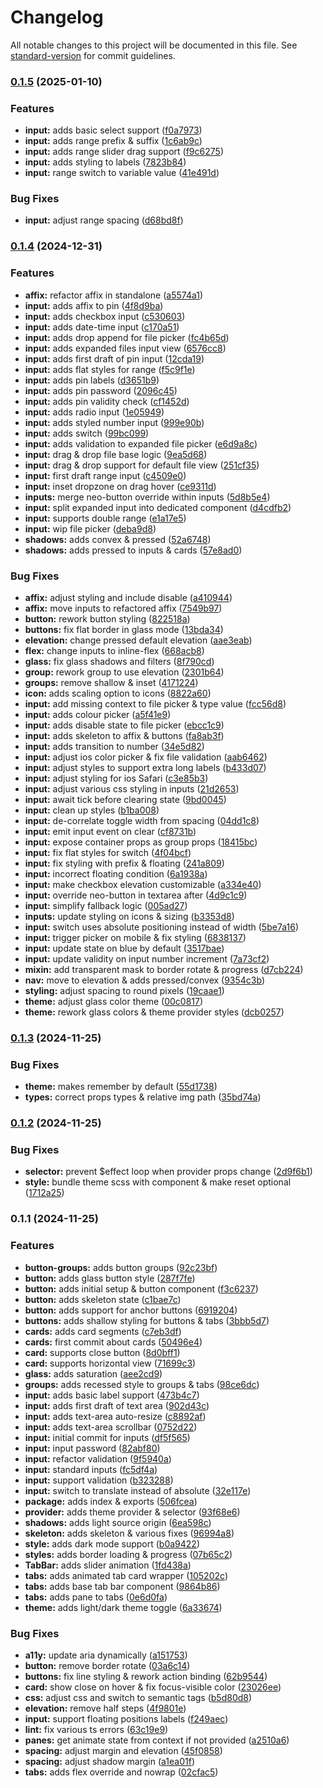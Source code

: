 # Changelog

All notable changes to this project will be documented in this file. See [standard-version](https://github.com/conventional-changelog/standard-version) for commit guidelines.

### [0.1.5](https://github.com/dvcol/neo-svelte/compare/v0.1.4...v0.1.5) (2025-01-10)


### Features

* **input:** adds basic select support ([f0a7973](https://github.com/dvcol/neo-svelte/commit/f0a797395a67017a437e9f32229d0ccc578b47a4))
* **input:** adds range prefix & suffix ([1c6ab9c](https://github.com/dvcol/neo-svelte/commit/1c6ab9c731a9964dc921e6f11f77a0c45a7bfaf7))
* **input:** adds range slider drag support ([f9c6275](https://github.com/dvcol/neo-svelte/commit/f9c6275ff0bf3cb717de94cbe75190237ca143be))
* **input:** adds styling to labels ([7823b84](https://github.com/dvcol/neo-svelte/commit/7823b845e58762e51dae6eba36cc42f73b3349f2))
* **input:** range switch to variable value ([41e491d](https://github.com/dvcol/neo-svelte/commit/41e491dd10ef6992c3e1b679edf4846c037f9e4c))


### Bug Fixes

* **input:** adjust range spacing ([d68bd8f](https://github.com/dvcol/neo-svelte/commit/d68bd8f2d7ebfd3c27b1d8f87aa15748eebd98be))

### [0.1.4](https://github.com/dvcol/neo-svelte/compare/v0.1.3...v0.1.4) (2024-12-31)


### Features

* **affix:** refactor affix in standalone ([a5574a1](https://github.com/dvcol/neo-svelte/commit/a5574a1b7d0e8340f4ed5dee8cb0397c70165c88))
* **input:** adds affix to pin ([4f8d9ba](https://github.com/dvcol/neo-svelte/commit/4f8d9babfdd27c9205474f8860e876d027724e59))
* **input:** adds checkbox input ([c530603](https://github.com/dvcol/neo-svelte/commit/c530603c1ddd833c16b909ee30a0328e69870a04))
* **input:** adds date-time input ([c170a51](https://github.com/dvcol/neo-svelte/commit/c170a513fd577e75e121843493ac0b12774aee02))
* **input:** adds drop append for file picker ([fc4b65d](https://github.com/dvcol/neo-svelte/commit/fc4b65d5f3e9132b33930880ba4d68e9ff26331a))
* **input:** adds expanded files input view ([6576cc8](https://github.com/dvcol/neo-svelte/commit/6576cc868a58324cd7b121a9740517a65280fe05))
* **input:** adds first draft of pin input ([12cda19](https://github.com/dvcol/neo-svelte/commit/12cda1924250d66b4c47f07b90c8bc69c2c6d96d))
* **input:** adds flat styles for range ([f5c9f1e](https://github.com/dvcol/neo-svelte/commit/f5c9f1ebdd168f00bc8b01f66cae521c2b06d649))
* **input:** adds pin labels ([d3651b9](https://github.com/dvcol/neo-svelte/commit/d3651b9b36e702a4728ec80afb58e0a7435470c2))
* **input:** adds pin password ([2096c45](https://github.com/dvcol/neo-svelte/commit/2096c45712fee3611aa85111591c70ee3fad819e))
* **input:** adds pin validity check ([cf1452d](https://github.com/dvcol/neo-svelte/commit/cf1452de9211b359d05db7384390b3727f299391))
* **input:** adds radio input ([1e05949](https://github.com/dvcol/neo-svelte/commit/1e05949a5f80f8ef971f04dbf19d972e17205053))
* **input:** adds styled number input ([999e90b](https://github.com/dvcol/neo-svelte/commit/999e90b0e76a2f5a6d2d066806469d6786764118))
* **input:** adds switch ([99bc099](https://github.com/dvcol/neo-svelte/commit/99bc09968871fba1503116ba69af7d98e57d6dd7))
* **input:** adds validation to expanded file picker ([e6d9a8c](https://github.com/dvcol/neo-svelte/commit/e6d9a8c7d3d79cafcb49433c0a8883346f22f298))
* **input:** drag & drop file base logic ([9ea5d68](https://github.com/dvcol/neo-svelte/commit/9ea5d6840783c51913e34cf7ff0c48ebb0f9c549))
* **input:** drag & drop support for default file view ([251cf35](https://github.com/dvcol/neo-svelte/commit/251cf3510471834bf8ed6f94df3ce5f22a50cac9))
* **input:** first draft range input ([c4509e0](https://github.com/dvcol/neo-svelte/commit/c4509e02b2cc8d806496d581552e951f378b4102))
* **input:** inset dropzone on drag hover ([ce9311d](https://github.com/dvcol/neo-svelte/commit/ce9311d5ea736cfcaa08d3631c561c8e79e457a8))
* **inputs:** merge neo-button override within inputs ([5d8b5e4](https://github.com/dvcol/neo-svelte/commit/5d8b5e4869a23da5ae9fafd54acc30fb8c071d5d))
* **input:** split expanded input into dedicated component ([d4cdfb2](https://github.com/dvcol/neo-svelte/commit/d4cdfb2041a1947687df56e07028b23d1ec649c2))
* **input:** supports double range ([e1a17e5](https://github.com/dvcol/neo-svelte/commit/e1a17e5d9e6e1a5036f9e4f5a3c3a87b3c96699e))
* **input:** wip file picker ([deba9d8](https://github.com/dvcol/neo-svelte/commit/deba9d827e3441e5b4e50f402fa71dbc99ab6acd))
* **shadows:** adds convex & pressed ([52a6748](https://github.com/dvcol/neo-svelte/commit/52a67487bcb4720298bba375c65d01fd64c029db))
* **shadows:** adds pressed to inputs & cards ([57e8ad0](https://github.com/dvcol/neo-svelte/commit/57e8ad0fc84ac67dda0121b9f078168e8decab6d))


### Bug Fixes

* **affix:** adjust styling and include disable ([a410944](https://github.com/dvcol/neo-svelte/commit/a41094427d3b8ca238535730cb887a4ca6401f2b))
* **affix:** move inputs to refactored affix ([7549b97](https://github.com/dvcol/neo-svelte/commit/7549b97dc0931c05822a9544b31fdda3173ee80c))
* **button:** rework button styling ([822518a](https://github.com/dvcol/neo-svelte/commit/822518ad9bccb0a9e933e2c54ae9b2b4ae9c29d4))
* **buttons:** fix flat border in glass mode ([13bda34](https://github.com/dvcol/neo-svelte/commit/13bda348e860566e33e362119e9fa26394df5172))
* **elevation:** change pressed default elevation ([aae3eab](https://github.com/dvcol/neo-svelte/commit/aae3eab314923da2a8a64d0a22e7ed8f4f920c62))
* **flex:** change inputs to inline-flex ([668acb8](https://github.com/dvcol/neo-svelte/commit/668acb8dff879ecf176fdad529b566f6f50e1e5e))
* **glass:** fix glass shadows and filters ([8f790cd](https://github.com/dvcol/neo-svelte/commit/8f790cd63a564ef8f48c3d0a75cffb26c19c2344))
* **group:** rework group to use elevation ([2301b64](https://github.com/dvcol/neo-svelte/commit/2301b64053acf65c459deb6271af0055f5f5295d))
* **groups:** remove shallow & inset ([4171224](https://github.com/dvcol/neo-svelte/commit/417122407c40cf4181a1523b3e740f02cac9cb34))
* **icon:** adds scaling option to icons ([8822a60](https://github.com/dvcol/neo-svelte/commit/8822a6016d6a7a99aa7444db7437656294f668e4))
* **input:** add missing context to file picker & type value ([fcc56d8](https://github.com/dvcol/neo-svelte/commit/fcc56d81d5909a7ca3bfee6b8f5cec07f785723c))
* **input:** adds colour picker ([a5f41e9](https://github.com/dvcol/neo-svelte/commit/a5f41e96fb7d626e949cbadd5442241a9fb7c0ea))
* **input:** adds disable state to file picker ([ebcc1c9](https://github.com/dvcol/neo-svelte/commit/ebcc1c94e914c2e36320fb78c928d274a8236da2))
* **input:** adds skeleton to affix & buttons ([fa8ab3f](https://github.com/dvcol/neo-svelte/commit/fa8ab3fb722c21c39d57ed931daea9b3e0545b68))
* **input:** adds transition to number ([34e5d82](https://github.com/dvcol/neo-svelte/commit/34e5d82b5a461009975b6c2f2ec52dcb6d02bfcb))
* **input:** adjust ios color picker & fix file validation ([aab6462](https://github.com/dvcol/neo-svelte/commit/aab64621910f6a43ed2d7014cbdf92a81fabc0ee))
* **input:** adjust styles to support extra long labels ([b433d07](https://github.com/dvcol/neo-svelte/commit/b433d07ab18e7c5f9cf842d6f554034f0697a03d))
* **input:** adjust styling for ios Safari ([c3e85b3](https://github.com/dvcol/neo-svelte/commit/c3e85b388b2b6cc2a4a439c0fd88427977f756d1))
* **input:** adjust various css styling in inputs ([21d2653](https://github.com/dvcol/neo-svelte/commit/21d2653147d7341650ec0a43a3e8a84ab44fffda))
* **input:** await tick before clearing state ([9bd0045](https://github.com/dvcol/neo-svelte/commit/9bd0045638b4300827a6f74f0e4a19807e774418))
* **input:** clean up styles ([b1ba008](https://github.com/dvcol/neo-svelte/commit/b1ba0082276761185753a1cddea327c0662ba393))
* **input:** de-correlate toggle width from spacing ([04dd1c8](https://github.com/dvcol/neo-svelte/commit/04dd1c853e5393d0e776ad71e619692de7ffdf59))
* **input:** emit input event on clear ([cf8731b](https://github.com/dvcol/neo-svelte/commit/cf8731bb181b92ad4aa5fc9050ea146a3a9854b3))
* **input:** expose container props as group props ([18415bc](https://github.com/dvcol/neo-svelte/commit/18415bce8f19b34e01001f857ad71f563bdbb3f6))
* **input:** fix flat styles for switch ([4f04bcf](https://github.com/dvcol/neo-svelte/commit/4f04bcf9de82b022644c22f4ff2aef3d4b25c488))
* **input:** fix styling with prefix & floating ([241a809](https://github.com/dvcol/neo-svelte/commit/241a80928942e2f61df95b83abf2bb3200b48724))
* **input:** incorrect floating condition ([6a1938a](https://github.com/dvcol/neo-svelte/commit/6a1938af3a365a45d661ffe9dad446106d923fd8))
* **input:** make checkbox elevation customizable ([a334e40](https://github.com/dvcol/neo-svelte/commit/a334e40ed704e662eb1c1a5242ee7effc52047f6))
* **input:** override neo-button in textarea after ([4d9c1c9](https://github.com/dvcol/neo-svelte/commit/4d9c1c9ca0c15352ac164ad97b6b8878f402c2e1))
* **input:** simplify fallback logic ([005ad27](https://github.com/dvcol/neo-svelte/commit/005ad273d1f6ef20ac1264eb17876538a4c63431))
* **inputs:** update styling on icons & sizing ([b3353d8](https://github.com/dvcol/neo-svelte/commit/b3353d8190a5fbb65b88eeb8ef03e963fd4cbd65))
* **input:** switch uses absolute positioning instead of width ([5be7a16](https://github.com/dvcol/neo-svelte/commit/5be7a16d4bba5dfffa6b4c15219517ac46644232))
* **input:** trigger picker on mobile & fix styling ([6838137](https://github.com/dvcol/neo-svelte/commit/6838137fd734514ca6753fa3c94af6d8571ed4bd))
* **input:** update state on blue by default ([3517bae](https://github.com/dvcol/neo-svelte/commit/3517baea9fab7635bf3be8e8cb7455dce95c6487))
* **input:** update validity on input number increment ([7a73cf2](https://github.com/dvcol/neo-svelte/commit/7a73cf2b9f3d9ee0d61c1c97d86a9cd95093a161))
* **mixin:** add transparent mask to border rotate & progress ([d7cb224](https://github.com/dvcol/neo-svelte/commit/d7cb2246c43bbb643c464e510973b2dcd18f836e))
* **nav:** move to elevation & adds pressed/convex ([9354c3b](https://github.com/dvcol/neo-svelte/commit/9354c3b91b258c7538da5b761c4ff41f6663772c))
* **styling:** adjust spacing to round pixels ([19caae1](https://github.com/dvcol/neo-svelte/commit/19caae1936116b909582ff7a4adae4a366f34951))
* **theme:** adjust glass color theme ([00c0817](https://github.com/dvcol/neo-svelte/commit/00c0817ce5930b368197f3976047fca8f728d21f))
* **theme:** rework glass colors & theme provider styles ([dcb0257](https://github.com/dvcol/neo-svelte/commit/dcb025713be14fd80d72348b28904b464da2c5ce))

### [0.1.3](https://github.com/dvcol/neo-svelte/compare/v0.1.2...v0.1.3) (2024-11-25)


### Bug Fixes

* **theme:** makes remember by default ([55d1738](https://github.com/dvcol/neo-svelte/commit/55d1738062e7879f9524890766082b56d935a891))
* **types:** correct props types & relative img path ([35bd74a](https://github.com/dvcol/neo-svelte/commit/35bd74a6046d07aeb9425a1191d7b3d178af3140))

### [0.1.2](https://github.com/dvcol/neo-svelte/compare/v0.1.1...v0.1.2) (2024-11-25)


### Bug Fixes

* **selector:** prevent $effect loop when provider props change ([2d9f6b1](https://github.com/dvcol/neo-svelte/commit/2d9f6b150ea69e6e66b111bf0b3ac4baea83c8d5))
* **style:** bundle theme scss with component & make reset optional ([1712a25](https://github.com/dvcol/neo-svelte/commit/1712a25ad42b3528783f09da1f8cd9fecc54f20f))

### 0.1.1 (2024-11-25)


### Features

* **button-groups:** adds button groups ([92c23bf](https://github.com/dvcol/neo-svelte/commit/92c23bf1cef47a06ca1f01d407e204a9d675ca21))
* **button:** adds glass button style ([287f7fe](https://github.com/dvcol/neo-svelte/commit/287f7fe4eaec6ef6907c1aa31def0b2b95d8e6f7))
* **button:** adds initial setup & button component ([f3c6237](https://github.com/dvcol/neo-svelte/commit/f3c62378bd29b950c77de1d4599c96432355d41a))
* **button:** adds skeleton state ([c1bae7c](https://github.com/dvcol/neo-svelte/commit/c1bae7c23a5474bd4746e109a9963681b3019fd1))
* **button:** adds support for anchor buttons ([6919204](https://github.com/dvcol/neo-svelte/commit/6919204bed54b9b93b8192f52e88e8bc0a653012))
* **buttons:** adds shallow styling for buttons & tabs ([3bbb5d7](https://github.com/dvcol/neo-svelte/commit/3bbb5d79f6e9dc75930feff5c37608e9b58ae5cd))
* **cards:** adds card segments ([c7eb3df](https://github.com/dvcol/neo-svelte/commit/c7eb3dfc7683b8c3c50544650361de690a3d0c0e))
* **cards:** first commit about cards ([50496e4](https://github.com/dvcol/neo-svelte/commit/50496e4c5673f1346b4b06e47817be4aea1b65ce))
* **card:** supports close button ([8d0bff1](https://github.com/dvcol/neo-svelte/commit/8d0bff16cf52e636429291fd45a1fed87c66e437))
* **card:** supports horizontal view ([71699c3](https://github.com/dvcol/neo-svelte/commit/71699c32bd9d9b2613b113737dad665c4a5f5321))
* **glass:** adds saturation ([aee2cd9](https://github.com/dvcol/neo-svelte/commit/aee2cd9462433be0296ba0dd754e6b6995a1725b))
* **groups:** adds recessed style to groups & tabs ([98ce6dc](https://github.com/dvcol/neo-svelte/commit/98ce6dc0aeb52b5a5a0bafceb7407a0e51c957b9))
* **input:** adds basic label support ([473b4c7](https://github.com/dvcol/neo-svelte/commit/473b4c79dc540caa74a69e419b6d869c8c283f28))
* **input:** adds first draft of text area ([902d43c](https://github.com/dvcol/neo-svelte/commit/902d43ced6e7bafd2abded70595813f74e43900c))
* **input:** adds text-area auto-resize ([c8892af](https://github.com/dvcol/neo-svelte/commit/c8892af1d861b103958739224433f0bb68014760))
* **input:** adds text-area scrollbar ([0752d22](https://github.com/dvcol/neo-svelte/commit/0752d22d1204af900efa8f3ef701b77f58c07ba9))
* **input:** initial commit for inputs ([df5f565](https://github.com/dvcol/neo-svelte/commit/df5f565271109187d53d21024bd19d888ba02544))
* **input:** input password ([82abf80](https://github.com/dvcol/neo-svelte/commit/82abf8079a3c0f0b0ecbb9fb7cd930defcb40bce))
* **input:** refactor validation ([9f5940a](https://github.com/dvcol/neo-svelte/commit/9f5940a6ddded79c04de2514e7067385374c400f))
* **input:** standard inputs ([fc5df4a](https://github.com/dvcol/neo-svelte/commit/fc5df4afb7347aa780db6f228c71e0b9065ba426))
* **input:** support validation ([b323288](https://github.com/dvcol/neo-svelte/commit/b3232889523429db24eca274198a1f3da323244b))
* **input:** switch to translate instead of absolute ([32e117e](https://github.com/dvcol/neo-svelte/commit/32e117e9003ffe5b2ec1cc5a1ca1e9dc87fb0b65))
* **package:** adds index & exports ([506fcea](https://github.com/dvcol/neo-svelte/commit/506fceaa9980f451af228cedb6baa1eb3a8ba3f2))
* **provider:** adds theme provider & selector ([93f68e6](https://github.com/dvcol/neo-svelte/commit/93f68e65741fc257b96dce0ba1c5ae2f4c81d4d0))
* **shadows:** adds light source origin ([6ea598c](https://github.com/dvcol/neo-svelte/commit/6ea598cae648411c6b1414d6188cbe630722f157))
* **skeleton:** adds skeleton & various fixes ([96994a8](https://github.com/dvcol/neo-svelte/commit/96994a800f9dfb3cdd12d17374a2f112efd83953))
* **style:** adds dark mode support ([b0a9422](https://github.com/dvcol/neo-svelte/commit/b0a942212a3db1a24e8c958de931912d93c8baf4))
* **styles:** adds border loading & progress ([07b65c2](https://github.com/dvcol/neo-svelte/commit/07b65c20755f25370f04760576e32511440ae16c))
* **TabBar:** adds slider animation ([1fd438a](https://github.com/dvcol/neo-svelte/commit/1fd438a3c86c5856e20d53f513624bf9e7c98e02))
* **tabs:** adds animated tab card wrapper ([105202c](https://github.com/dvcol/neo-svelte/commit/105202c796d76f7fe8446aef85f7ddd7c48d3bda))
* **tabs:** adds base tab bar component ([9864b86](https://github.com/dvcol/neo-svelte/commit/9864b86ce56df1ba4b225ce5714fd55cb73e8543))
* **tabs:** adds pane to tabs ([0e6d0fa](https://github.com/dvcol/neo-svelte/commit/0e6d0fab0e120e3ae0acd1eb2aca33955296606e))
* **theme:** adds light/dark theme toggle ([6a33674](https://github.com/dvcol/neo-svelte/commit/6a3367457bf42f9cfa6a70b4899895610f993ddc))


### Bug Fixes

* **a11y:** update aria dynamically ([a151753](https://github.com/dvcol/neo-svelte/commit/a151753d46a4828c307e110ceb3f2860b707d9fc))
* **button:** remove border rotate ([03a6c14](https://github.com/dvcol/neo-svelte/commit/03a6c14440ff1fda1a4f63832b21cd0e21995aee))
* **buttons:** fix line styling & rework action binding ([62b9544](https://github.com/dvcol/neo-svelte/commit/62b9544aab91581447c033f012e46547cb0b0e8c))
* **card:** show close on hover & fix focus-visible color ([23026ee](https://github.com/dvcol/neo-svelte/commit/23026eeb90c3ecd51e93d4a1e767d43766abba73))
* **css:** adjust css and switch to semantic tags ([b5d80d8](https://github.com/dvcol/neo-svelte/commit/b5d80d816dbb81dde1adc54cfe31759412c4d10e))
* **elevation:** remove half steps ([4f9801e](https://github.com/dvcol/neo-svelte/commit/4f9801e31d22f17eb4b9e9f6a566e2079be6ba6a))
* **input:** support floating positions labels ([f249aec](https://github.com/dvcol/neo-svelte/commit/f249aec28a8b134f6b777c00717f26e49fbaa590))
* **lint:** fix various ts errors ([63c19e9](https://github.com/dvcol/neo-svelte/commit/63c19e9449b501893d98f5419c3fd5f3ee34ad6e))
* **panes:** get animate state from context if not provided ([a2510a6](https://github.com/dvcol/neo-svelte/commit/a2510a659ecd7bc670c968fba255e51543fe0b46))
* **spacing:** adjust margin and elevation ([45f0858](https://github.com/dvcol/neo-svelte/commit/45f0858492de4028c3d2b3bc33f2d078b1269a8b))
* **spacing:** adjust shadow margin ([a1ea01f](https://github.com/dvcol/neo-svelte/commit/a1ea01fd677985c7eea7a94628df6bf28ad014d1))
* **tabs:** adds flex override and nowrap ([02cfac5](https://github.com/dvcol/neo-svelte/commit/02cfac5839ca7c79989173338e72b04d23ccd3b6))
